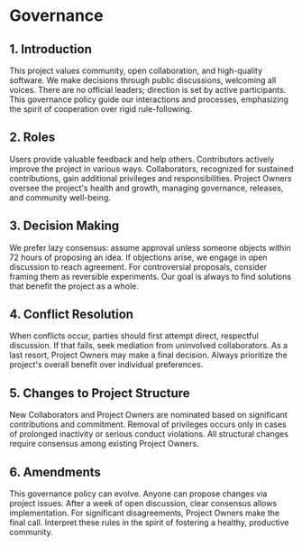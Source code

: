 # Governance

## 1. Introduction

This project values community, open collaboration, and high-quality software. We make decisions through public discussions, welcoming all voices. There are no official leaders; direction is set by active participants. This governance policy guide our interactions and processes, emphasizing the spirit of cooperation over rigid rule-following.

## 2. Roles

Users provide valuable feedback and help others. Contributors actively improve the project in various ways. Collaborators, recognized for sustained contributions, gain additional privileges and responsibilities. Project Owners oversee the project's health and growth, managing governance, releases, and community well-being.

## 3. Decision Making

We prefer lazy consensus: assume approval unless someone objects within 72 hours of proposing an idea. If objections arise, we engage in open discussion to reach agreement. For controversial proposals, consider framing them as reversible experiments. Our goal is always to find solutions that benefit the project as a whole.

## 4. Conflict Resolution

When conflicts occur, parties should first attempt direct, respectful discussion. If that fails, seek mediation from uninvolved collaborators. As a last resort, Project Owners may make a final decision. Always prioritize the project's overall benefit over individual preferences.

## 5. Changes to Project Structure

New Collaborators and Project Owners are nominated based on significant contributions and commitment. Removal of privileges occurs only in cases of prolonged inactivity or serious conduct violations. All structural changes require consensus among existing Project Owners.

## 6. Amendments

This governance policy can evolve. Anyone can propose changes via project issues. After a week of open discussion, clear consensus allows implementation. For significant disagreements, Project Owners make the final call. Interpret these rules in the spirit of fostering a healthy, productive community.
